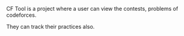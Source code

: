 CF Tool is a project where a user can view the contests, problems of codeforces. 

They can track their practices also.